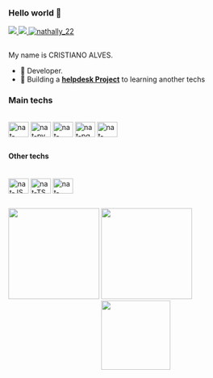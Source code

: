### Hello world 👋

<div>
  <a href="c.alvesdecampos@gmail.com">
    <img src="https://img.shields.io/badge/-Gmail-%23333?style=for-the-badge&logo=gmail&logoColor=red" target="_blank">
  </a>
  <a href="https://www.linkedin.com/in/cristiano-alves-de-campos-7916b9ba/" target="blank">
    <img src="https://img.shields.io/badge/-LinkedIn-%230077B5?style=for-the-badge&logo=linkedin&logoColor=white" target="_blank">
  </a>
  <a href="https://twitter.com/Cris22Xcris21" target="blank">
    <img src="https://img.shields.io/twitter/follow/Cris22Xcris21?logo=twitter&style=for-the-badge" alt="nathally_22" />
  </a>
</div>

##

My name  is CRISTIANO ALVES.

- 🌱 Developer.
- 🔧 Building a **[helpdesk Project](https://github.com/Cristianoalves226/helpdesk-backend)** to learning another techs

### Main techs
<div style="display: inline_block"><br>
 <img align="center" alt="nat-php" height="30" width="40" src="https://cdn.jsdelivr.net/gh/devicons/devicon/icons/php/php-plain.svg">
  <img align="center" alt="nat-py" height="30" width="40" src="https://cdn.jsdelivr.net/gh/devicons/devicon/icons/python/python-original.svg">
  <img align="center" alt="nat-java" height="30" width="40" src="https://cdn.jsdelivr.net/gh/devicons/devicon/icons/java/java-original.svg">
  <img align="center" alt="nat-pg" height="30" width="40" src="https://cdn.jsdelivr.net/gh/devicons/devicon/icons/postgresql/postgresql-original.svg">
  <img align="center" alt="nat-mongo" height="30" width="40" src="https://cdn.jsdelivr.net/gh/devicons/devicon/icons/mongodb/mongodb-original.svg">
</div>

##

#### Other techs
<div style="display: inline_block"><br>
  <img align="center" alt="nat-JS" height="30" width="40" src="https://cdn.jsdelivr.net/gh/devicons/devicon/icons/javascript/javascript-original.svg">
  <img align="center" alt="nat-TS" height="30" width="40" src="https://cdn.jsdelivr.net/gh/devicons/devicon/icons/typescript/typescript-original.svg">
  <img align="center" alt="nat-mySQL" height="30" width="40" src="https://cdn.jsdelivr.net/gh/devicons/devicon/icons/mysql/mysql-original-wordmark.svg">
</div>

##

<div>
  <img height="180em" src="https://github-readme-stats.vercel.app/api?username=Cristianoalves226&show_icons=true&theme=radical">
  <img height="180em" src="https://github-readme-stats.vercel.app/api/top-langs/?username=Cristianoalves226&layout=compact&theme=radical">
</div>
<div align="center">
	<img height="137px" src="https://github-readme-stats.vercel.app/api?username=Cristianoalves226&hide_title=true&hide_border=true&show_icons=trueline_height=21&text_color=000&icon_color=000&bg_color=0,ea6161,ffc64d,fffc4d,52fa5a&theme=graywhite" />
</div>


